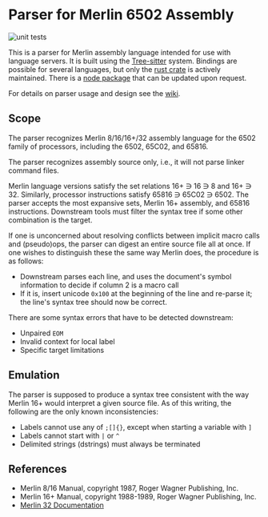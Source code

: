 # Parser for Merlin 6502 Assembly

![unit tests](https://github.com/dfgordon/tree-sitter-merlin6502/actions/workflows/node.js.yml/badge.svg)

This is a parser for Merlin assembly language intended for use with language servers.  It is built using the [Tree-sitter](https://tree-sitter.github.io/tree-sitter/) system.  Bindings are possible for several languages, but only the [rust crate](https://crates.io/crates/tree-sitter-merlin6502) is actively maintained.  There is a [node package](https://github.com/dfgordon/tree-sitter-merlin6502/pkgs/npm/tree-sitter-merlin6502) that can be updated upon request.

For details on parser usage and design see the [wiki](https://github.com/dfgordon/tree-sitter-merlin6502/wiki).

## Scope

The parser recognizes Merlin 8/16/16+/32 assembly language for the 6502 family of processors, including the 6502, 65C02, and 65816.

The parser recognizes assembly source only, i.e., it will not parse linker command files.

Merlin language versions satisfy the set relations 16+ ∋ 16 ∋ 8 and 16+ ∋ 32.  Similarly, processor instructions satisfy 65816 ∋ 65C02 ∋ 6502.  The parser accepts the most expansive sets, Merlin 16+ assembly, and 65816 instructions.  Downstream tools must filter the syntax tree if some other combination is the target.

If one is unconcerned about resolving conflicts between implicit macro calls and (pseudo)ops, the parser can digest an entire source file all at once.  If one wishes to distinguish these the same way Merlin does, the procedure is as follows: 

* Downstream parses each line, and uses the document's symbol information to decide if column 2 is a macro call
* If it is, insert unicode `0x100` at the beginning of the line and re-parse it; the line's syntax tree should now be correct.

There are some syntax errors that have to be detected downstream:

* Unpaired `EOM`
* Invalid context for local label
* Specific target limitations

## Emulation

The parser is supposed to produce a syntax tree consistent with the way Merlin 16+ would interpret a given source file.  As of this writing, the following are the only known inconsistencies:

* Labels cannot use any of `;[]{}`, except when starting a variable with `]`
* Labels cannot start with `|` or `^`
* Delimited strings (dstrings) must always be terminated

## References

* Merlin 8/16 Manual, copyright 1987, Roger Wagner Publishing, Inc.
* Merlin 16+ Manual, copyright 1988-1989, Roger Wagner Publishing, Inc.
* [Merlin 32 Documentation](https://brutaldeluxe.fr/products/crossdevtools/merlin/)